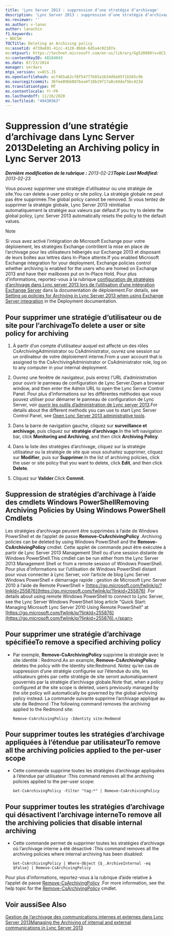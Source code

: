 ```yaml
---
title: 'Lync Server 2013 : suppression d’une stratégie d’archivage'
description: 'Lync Server 2013 : suppression d’une stratégie d’archivage.'
ms.reviewer: ''
ms.author: v-lanac
author: lanachin
f1.keywords:
- NOCSH
TOCTitle: Deleting an Archiving policy
ms:assetid: 4739a691-41cc-4128-8bb8-6d5a4c02107a
ms:mtpsurl: https://technet.microsoft.com/en-us/library/Gg520989(v=OCS.15)
ms:contentKeyID: 48184043
ms.date: 07/23/2014
manager: serdars
mtps_version: v=OCS.15
ms.openlocfilehash: ecf465a62cf8f54777b03a1634d9a95f1b565c9b
ms.sourcegitcommit: 36fee89bb887bea4f18b19f17a8c69daf5bc423d
ms.translationtype: MT
ms.contentlocale: fr-FR
ms.lasthandoff: 11/26/2020
ms.locfileid: "49430363"
---
```

# <a name="deleting-an-archiving-policy-in-lync-server-2013"></a><span data-ttu-id="bb01a-103">Suppression d’une stratégie d’archivage dans Lync Server 2013</span><span class="sxs-lookup"><span data-stu-id="bb01a-103">Deleting an Archiving policy in Lync Server 2013</span></span>

<div data-xmlns="http://www.w3.org/1999/xhtml">

<div class="topic" data-xmlns="http://www.w3.org/1999/xhtml" data-msxsl="urn:schemas-microsoft-com:xslt" data-cs="https://msdn.microsoft.com/">

<div data-asp="https://msdn2.microsoft.com/asp">



</div>

<div id="mainSection">

<div id="mainBody"><span data-ttu-id="bb01a-104">

<span> </span></span><span class="sxs-lookup"><span data-stu-id="bb01a-104">

<span> </span></span></span>

<span data-ttu-id="bb01a-105">_**Dernière modification de la rubrique :** 2013-02-23_</span><span class="sxs-lookup"><span data-stu-id="bb01a-105">_**Topic Last Modified:** 2013-02-23_</span></span>

<span data-ttu-id="bb01a-106">Vous pouvez supprimer une stratégie d’utilisateur ou une stratégie de site.</span><span class="sxs-lookup"><span data-stu-id="bb01a-106">You can delete a user policy or site policy.</span></span> <span data-ttu-id="bb01a-107">La stratégie globale ne peut pas être supprimée.</span><span class="sxs-lookup"><span data-stu-id="bb01a-107">The global policy cannot be removed.</span></span> <span data-ttu-id="bb01a-108">Si vous tentez de supprimer la stratégie globale, Lync Server 2013 réinitialise automatiquement la stratégie aux valeurs par défaut.</span><span class="sxs-lookup"><span data-stu-id="bb01a-108">If you try to delete the global policy, Lync Server 2013 automatically resets the policy to the default values.</span></span>

<div>


> [!NOTE]  
> <span data-ttu-id="bb01a-109">Si vous avez activé l’intégration de Microsoft Exchange pour votre déploiement, les stratégies Exchange contrôlent la mise en place de l’archivage pour les utilisateurs hébergés sur Exchange 2013 et disposant de leurs boîtes aux lettres dans In-Place attente.</span><span class="sxs-lookup"><span data-stu-id="bb01a-109">If you enabled Microsoft Exchange integration for your deployment, Exchange policies control whether archiving is enabled for the users who are homed on Exchange 2013 and have their mailboxes put on In-Place Hold.</span></span> <span data-ttu-id="bb01a-110">Pour plus d’informations, reportez-vous à la rubrique <A href="lync-server-2013-setting-up-policies-for-archiving-when-using-exchange-server-integration.md">configuration de stratégies d’archivage dans Lync server 2013 lors de l’utilisation d’une intégration Exchange Server</A> dans la documentation de déploiement.</span><span class="sxs-lookup"><span data-stu-id="bb01a-110">For details, see <A href="lync-server-2013-setting-up-policies-for-archiving-when-using-exchange-server-integration.md">Setting up policies for Archiving in Lync Server 2013 when using Exchange Server integration</A> in the Deployment documentation.</span></span>



</div>

<div>

## <a name="to-delete-a-user-or-site-policy-for-archiving"></a><span data-ttu-id="bb01a-111">Pour supprimer une stratégie d’utilisateur ou de site pour l’archivage</span><span class="sxs-lookup"><span data-stu-id="bb01a-111">To delete a user or site policy for archiving</span></span>

1.  <span data-ttu-id="bb01a-112">À partir d’un compte d’utilisateur auquel est affecté un des rôles CsArchivingAdministrator ou CsAdministrator, ouvrez une session sur un ordinateur de votre déploiement interne.</span><span class="sxs-lookup"><span data-stu-id="bb01a-112">From a user account that is assigned to the CsArchivingAdministrator or CsAdministrator role, log on to any computer in your internal deployment.</span></span>

2.  <span data-ttu-id="bb01a-113">Ouvrez une fenêtre de navigateur, puis entrez l’URL d’administration pour ouvrir le panneau de configuration de Lync Server.</span><span class="sxs-lookup"><span data-stu-id="bb01a-113">Open a browser window, and then enter the Admin URL to open the Lync Server Control Panel.</span></span> <span data-ttu-id="bb01a-114">Pour plus d’informations sur les différentes méthodes que vous pouvez utiliser pour démarrer le panneau de configuration de Lync Server, voir [ouvrir les outils d’administration de Lync server 2013](lync-server-2013-open-lync-server-administrative-tools.md).</span><span class="sxs-lookup"><span data-stu-id="bb01a-114">For details about the different methods you can use to start Lync Server Control Panel, see [Open Lync Server 2013 administrative tools](lync-server-2013-open-lync-server-administrative-tools.md).</span></span>

3.  <span data-ttu-id="bb01a-115">Dans la barre de navigation gauche, cliquez sur **surveillance et archivage**, puis cliquez sur **stratégie d’archivage**.</span><span class="sxs-lookup"><span data-stu-id="bb01a-115">In the left navigation bar, click **Monitoring and Archiving**, and then click **Archiving Policy**.</span></span>

4.  <span data-ttu-id="bb01a-116">Dans la liste des stratégies d’archivage, cliquez sur la stratégie utilisateur ou la stratégie de site que vous souhaitez supprimer, cliquez sur **Modifier**, puis sur **Supprimer**.</span><span class="sxs-lookup"><span data-stu-id="bb01a-116">In the list of archiving policies, click the user or site policy that you want to delete, click **Edit**, and then click **Delete**.</span></span>

5.  <span data-ttu-id="bb01a-117">Cliquez sur **Valider**.</span><span class="sxs-lookup"><span data-stu-id="bb01a-117">Click **Commit**.</span></span>

</div>

<div>

## <a name="removing-archiving-policies-by-using-windows-powershell-cmdlets"></a><span data-ttu-id="bb01a-118">Suppression de stratégies d’archivage à l’aide des cmdlets Windows PowerShell</span><span class="sxs-lookup"><span data-stu-id="bb01a-118">Removing Archiving Policies by Using Windows PowerShell Cmdlets</span></span>

<span data-ttu-id="bb01a-119">Les stratégies d’archivage peuvent être supprimées à l’aide de Windows PowerShell et de l’applet de passe **Remove-CsArchivingPolicy** .</span><span class="sxs-lookup"><span data-stu-id="bb01a-119">Archiving policies can be deleted by using Windows PowerShell and the **Remove-CsArchivingPolicy** cmdlet.</span></span> <span data-ttu-id="bb01a-120">Cette applet de commande peut être exécutée à partir de Lync Server 2013 Management Shell ou d’une session distante de Windows PowerShell.</span><span class="sxs-lookup"><span data-stu-id="bb01a-120">This cmdlet can be run either from the Lync Server 2013 Management Shell or from a remote session of Windows PowerShell.</span></span> <span data-ttu-id="bb01a-121">Pour plus d’informations sur l’utilisation de Windows PowerShell distant pour vous connecter à Lync Server, voir l’article de blog Lync Server Windows PowerShell « démarrage rapide : gestion de Microsoft Lync Server 2010 à l’aide de Remote PowerShell » [https://go.microsoft.com/fwlink/p/?linkId=255876](https://go.microsoft.com/fwlink/p/?linkid=255876) .</span><span class="sxs-lookup"><span data-stu-id="bb01a-121">For details about using remote Windows PowerShell to connect to Lync Server, see the Lync Server Windows PowerShell blog article "Quick Start: Managing Microsoft Lync Server 2010 Using Remote PowerShell" at [https://go.microsoft.com/fwlink/p/?linkId=255876](https://go.microsoft.com/fwlink/p/?linkid=255876).</span></span>

<div>

## <a name="to-remove-a-specified-archiving-policy"></a><span data-ttu-id="bb01a-122">Pour supprimer une stratégie d’archivage spécifiée</span><span class="sxs-lookup"><span data-stu-id="bb01a-122">To remove a specified archiving policy</span></span>

  - <span data-ttu-id="bb01a-123">Par exemple, **Remove-CsArchivingPolicy** supprime la stratégie avec le site identité : Redmond.</span><span class="sxs-lookup"><span data-stu-id="bb01a-123">As an example, **Remove-CsArchivingPolicy** deletes the policy with the Identity site:Redmond.</span></span> <span data-ttu-id="bb01a-124">Notez qu’en cas de suppression d’une stratégie configurée sur l’étendue du site, les utilisateurs gérés par cette stratégie de site seront automatiquement gouvernés par la stratégie d’archivage globale.</span><span class="sxs-lookup"><span data-stu-id="bb01a-124">Note that, when a policy configured at the site scope is deleted, users previously managed by the site policy will automatically be governed by the global archiving policy instead.</span></span> <span data-ttu-id="bb01a-125">La commande suivante supprime l’archivage appliqué au site de Redmond :</span><span class="sxs-lookup"><span data-stu-id="bb01a-125">The following command removes the archiving applied to the Redmond site:</span></span>
    
        Remove-CsArchivingPolicy -Identity site:Redmond

</div>

<div>

## <a name="to-remove-all-the-archiving-policies-applied-to-the-per-user-scope"></a><span data-ttu-id="bb01a-126">Pour supprimer toutes les stratégies d’archivage appliquées à l’étendue par utilisateur</span><span class="sxs-lookup"><span data-stu-id="bb01a-126">To remove all the archiving policies applied to the per-user scope</span></span>

  - <span data-ttu-id="bb01a-127">Cette commande supprime toutes les stratégies d’archivage appliquées à l’étendue par utilisateur :</span><span class="sxs-lookup"><span data-stu-id="bb01a-127">This command removes all the archiving policies applied to the per-user scope:</span></span>
    
        Get-CsArchivingPolicy -Filter "tag:*" | Remove-CsArchivingPolicy

</div>

<div>

## <a name="to-remove-all-the-archiving-policies-that-disable-internal-archiving"></a><span data-ttu-id="bb01a-128">Pour supprimer toutes les stratégies d’archivage qui désactivent l’archivage interne</span><span class="sxs-lookup"><span data-stu-id="bb01a-128">To remove all the archiving policies that disable internal archiving</span></span>

  - <span data-ttu-id="bb01a-129">Cette commande permet de supprimer toutes les stratégies d’archivage où l’archivage interne a été désactivé :</span><span class="sxs-lookup"><span data-stu-id="bb01a-129">This command removes all the archiving policies where internal archiving has been disabled:</span></span>
    
        Get-CsArchivingPolicy | Where-Object {$_.ArchiveInternal -eq $False} | Remove-CsArchivingPolicy

</div>

<span data-ttu-id="bb01a-130">Pour plus d’informations, reportez-vous à la rubrique d’aide relative à l’applet de passe [Remove-CsArchivingPolicy](https://docs.microsoft.com/powershell/module/skype/Remove-CsArchivingPolicy) .</span><span class="sxs-lookup"><span data-stu-id="bb01a-130">For more information, see the help topic for the [Remove-CsArchivingPolicy](https://docs.microsoft.com/powershell/module/skype/Remove-CsArchivingPolicy) cmdlet.</span></span>

</div>

<div>

## <a name="see-also"></a><span data-ttu-id="bb01a-131">Voir aussi</span><span class="sxs-lookup"><span data-stu-id="bb01a-131">See Also</span></span>


[<span data-ttu-id="bb01a-132">Gestion de l’archivage des communications internes et externes dans Lync Server 2013</span><span class="sxs-lookup"><span data-stu-id="bb01a-132">Managing the Archiving of internal and external communications in Lync Server 2013</span></span>](lync-server-2013-managing-the-archiving-of-internal-and-external-communications.md)  
  

<span data-ttu-id="bb01a-133"></div>

</div>

<span> </span>

</div>

</div>

</span><span class="sxs-lookup"><span data-stu-id="bb01a-133"></div>

</div>

<span> </span>

</div>

</div>

</span></span></div>

